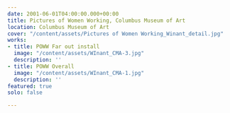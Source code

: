 ```yaml
---
date: 2001-06-01T04:00:00.000+00:00
title: Pictures of Women Working, Columbus Museum of Art
location: Columbus Museum of Art
cover: "/content/assets/Pictures of Women Working_Winant_detail.jpg"
works:
- title: POWW Far out install
  image: "/content/assets/WInant_CMA-3.jpg"
  description: ''
- title: POWW Overall
  image: "/content/assets/WInant_CMA-1.jpg"
  description: ''
featured: true
solo: false

---
```

